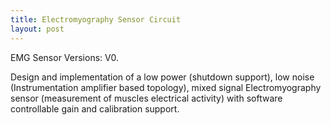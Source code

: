 ```yaml
---
title: Electromyography Sensor Circuit
layout: post
---
```


EMG Sensor Versions: V0.

Design and implementation of a low power (shutdown support), low noise
(Instrumentation amplifier based topology), mixed signal Electromyography sensor
(measurement of muscles electrical activity) with software controllable gain
and calibration support.
